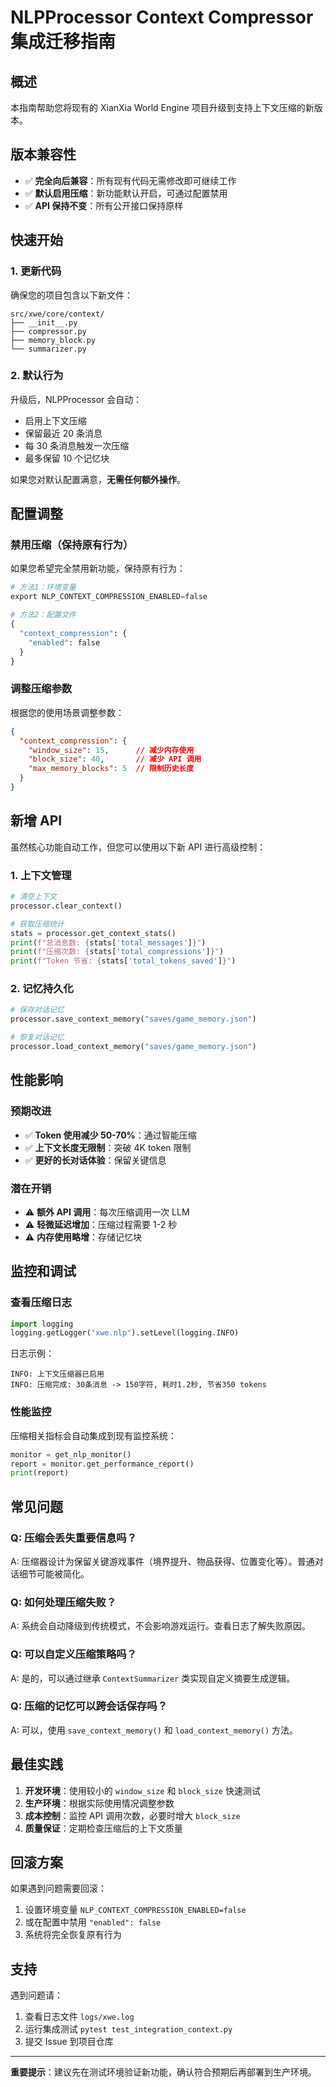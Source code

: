 # NLPProcessor Context Compressor 集成迁移指南

## 概述

本指南帮助您将现有的 XianXia World Engine 项目升级到支持上下文压缩的新版本。

## 版本兼容性

- ✅ **完全向后兼容**：所有现有代码无需修改即可继续工作
- ✅ **默认启用压缩**：新功能默认开启，可通过配置禁用
- ✅ **API 保持不变**：所有公开接口保持原样

## 快速开始

### 1. 更新代码

确保您的项目包含以下新文件：
```
src/xwe/core/context/
├── __init__.py
├── compressor.py
├── memory_block.py
└── summarizer.py
```

### 2. 默认行为

升级后，NLPProcessor 会自动：
- 启用上下文压缩
- 保留最近 20 条消息
- 每 30 条消息触发一次压缩
- 最多保留 10 个记忆块

如果您对默认配置满意，**无需任何额外操作**。

## 配置调整

### 禁用压缩（保持原有行为）

如果您希望完全禁用新功能，保持原有行为：

```python
# 方法1：环境变量
export NLP_CONTEXT_COMPRESSION_ENABLED=false

# 方法2：配置文件
{
  "context_compression": {
    "enabled": false
  }
}
```

### 调整压缩参数

根据您的使用场景调整参数：

```json
{
  "context_compression": {
    "window_size": 15,      // 减少内存使用
    "block_size": 40,       // 减少 API 调用
    "max_memory_blocks": 5  // 限制历史长度
  }
}
```

## 新增 API

虽然核心功能自动工作，但您可以使用以下新 API 进行高级控制：

### 1. 上下文管理

```python
# 清空上下文
processor.clear_context()

# 获取压缩统计
stats = processor.get_context_stats()
print(f"总消息数: {stats['total_messages']}")
print(f"压缩次数: {stats['total_compressions']}")
print(f"Token 节省: {stats['total_tokens_saved']}")
```

### 2. 记忆持久化

```python
# 保存对话记忆
processor.save_context_memory("saves/game_memory.json")

# 恢复对话记忆
processor.load_context_memory("saves/game_memory.json")
```

## 性能影响

### 预期改进
- ✅ **Token 使用减少 50-70%**：通过智能压缩
- ✅ **上下文长度无限制**：突破 4K token 限制
- ✅ **更好的长对话体验**：保留关键信息

### 潜在开销
- ⚠️ **额外 API 调用**：每次压缩调用一次 LLM
- ⚠️ **轻微延迟增加**：压缩过程需要 1-2 秒
- ⚠️ **内存使用略增**：存储记忆块

## 监控和调试

### 查看压缩日志

```python
import logging
logging.getLogger("xwe.nlp").setLevel(logging.INFO)
```

日志示例：
```
INFO: 上下文压缩器已启用
INFO: 压缩完成: 30条消息 -> 150字符, 耗时1.2秒, 节省350 tokens
```

### 性能监控

压缩相关指标会自动集成到现有监控系统：

```python
monitor = get_nlp_monitor()
report = monitor.get_performance_report()
print(report)
```

## 常见问题

### Q: 压缩会丢失重要信息吗？
A: 压缩器设计为保留关键游戏事件（境界提升、物品获得、位置变化等）。普通对话细节可能被简化。

### Q: 如何处理压缩失败？
A: 系统会自动降级到传统模式，不会影响游戏运行。查看日志了解失败原因。

### Q: 可以自定义压缩策略吗？
A: 是的，可以通过继承 `ContextSummarizer` 类实现自定义摘要生成逻辑。

### Q: 压缩的记忆可以跨会话保存吗？
A: 可以，使用 `save_context_memory()` 和 `load_context_memory()` 方法。

## 最佳实践

1. **开发环境**：使用较小的 `window_size` 和 `block_size` 快速测试
2. **生产环境**：根据实际使用情况调整参数
3. **成本控制**：监控 API 调用次数，必要时增大 `block_size`
4. **质量保证**：定期检查压缩后的上下文质量

## 回滚方案

如果遇到问题需要回滚：

1. 设置环境变量 `NLP_CONTEXT_COMPRESSION_ENABLED=false`
2. 或在配置中禁用 `"enabled": false`
3. 系统将完全恢复原有行为

## 支持

遇到问题请：
1. 查看日志文件 `logs/xwe.log`
2. 运行集成测试 `pytest test_integration_context.py`
3. 提交 Issue 到项目仓库

---

**重要提示**：建议先在测试环境验证新功能，确认符合预期后再部署到生产环境。
